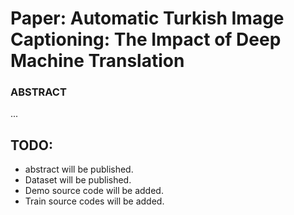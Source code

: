 # Paper: Automatic Turkish Image Captioning: The Impact of Deep Machine Translation





### ABSTRACT

...




## TODO: 

 - abstract will be published.  
 - Dataset will be published.  
 - Demo source code will be added. 
 - Train source codes will be added. 

